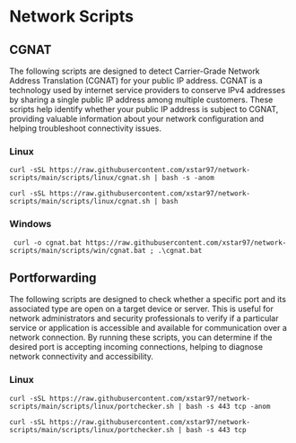 # Network Scripts

## CGNAT

The following scripts are designed to detect Carrier-Grade Network Address Translation (CGNAT) for your public IP address. CGNAT is a technology used by internet service providers to conserve IPv4 addresses by sharing a single public IP address among multiple customers. These scripts help identify whether your public IP address is subject to CGNAT, providing valuable information about your network configuration and helping troubleshoot connectivity issues.

### Linux

```shell
curl -sSL https://raw.githubusercontent.com/xstar97/network-scripts/main/scripts/linux/cgnat.sh | bash -s -anom
```

```shell
curl -sSL https://raw.githubusercontent.com/xstar97/network-scripts/main/scripts/linux/cgnat.sh | bash
```

### Windows

```shell
 curl -o cgnat.bat https://raw.githubusercontent.com/xstar97/network-scripts/main/scripts/win/cgnat.bat ; .\cgnat.bat
```

## Portforwarding

The following scripts are designed to check whether a specific port and its associated type are open on a target device or server. This is useful for network administrators and security professionals to verify if a particular service or application is accessible and available for communication over a network connection. By running these scripts, you can determine if the desired port is accepting incoming connections, helping to diagnose network connectivity and accessibility.

### Linux

```shell
curl -sSL https://raw.githubusercontent.com/xstar97/network-scripts/main/scripts/linux/portchecker.sh | bash -s 443 tcp -anom
```

```shell
curl -sSL https://raw.githubusercontent.com/xstar97/network-scripts/main/scripts/linux/portchecker.sh | bash -s 443 tcp
```
